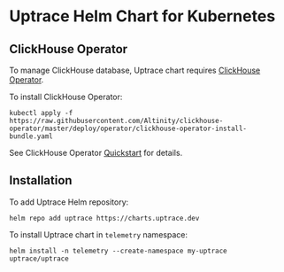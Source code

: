 # Uptrace Helm Chart for Kubernetes

## ClickHouse Operator

To manage ClickHouse database, Uptrace chart requires [ClickHouse Operator](https://github.com/Altinity/clickhouse-operator/).

To install ClickHouse Operator:

```shell
kubectl apply -f https://raw.githubusercontent.com/Altinity/clickhouse-operator/master/deploy/operator/clickhouse-operator-install-bundle.yaml
```

See ClickHouse Operator [Quickstart](https://github.com/Altinity/clickhouse-operator/blob/master/docs/quick_start.md) for details.

## Installation

To add Uptrace Helm repository:

```shell
helm repo add uptrace https://charts.uptrace.dev
```

To install Uptrace chart in `telemetry` namespace:

```shell
helm install -n telemetry --create-namespace my-uptrace uptrace/uptrace
```
